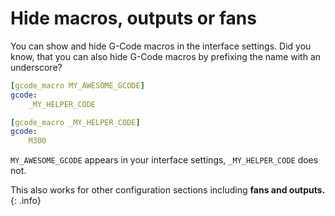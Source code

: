 # Hide macros, outputs or fans

You can show and hide G-Code macros in the interface settings. Did you know, that you can also hide G-Code macros by prefixing the name with an underscore?

```yaml
[gcode_macro MY_AWESOME_GCODE]
gcode:
	_MY_HELPER_CODE
```

```yaml
[gcode_macro _MY_HELPER_CODE]
gcode:
	M300
```

`MY_AWESOME_GCODE` appears in your interface settings, `_MY_HELPER_CODE` does not.

This also works for other configuration sections including **fans and outputs.** {: .info}
